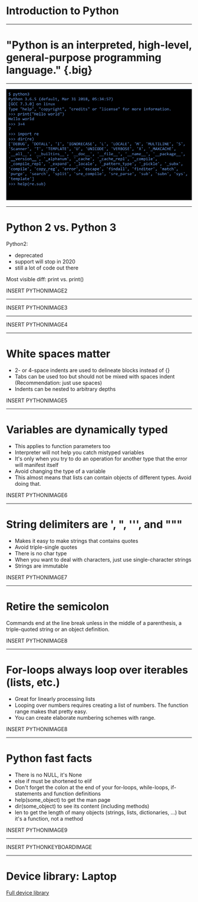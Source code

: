 # Introduction to Python

---

# "Python is an interpreted, high-level, general-purpose programming language." {.big}

<!--
Source: Wikipedia
-->

---

![](res/introtopython1.png)

<!--
Interpreted means portability, ease of use (no compiling) and that the code can be run interactively (as illustrated above). 

High-level means closer to human languages and further from machine languages

General-purpose because it can be used for anything from creating web apps (YouTube), to small scripts (automatically renaming photos based on data from the camera) and many, many things in between including a lot of data science

One of the powers of Python is that it has many built-in libraries and many more third-party libraries to give it specialized abilities. We'll explore many of these specialized libraries over the course of this program. 
-->

---

# Python 2 vs. Python 3

Python2:
* deprecated
* support will stop in 2020
* still a lot of code out there

Most visible diff: print vs. print()

INSERT PYTHONIMAGE2

<!--
There are multiple versions of Python in the world. 1.x is long gone. 2.x is deprecated and support will soon stop but there's still a lot of code and code samples out there that use it. 

We'll be focusing on Python3 since that's the modern version and how all new code should be written. 

Here are some ways to tell the difference.

When looking at Python reference docs, look for the version number in the URL.
-->

---

INSERT PYTHONIMAGE3

<!--
When using StackOverflow (or other online resources), look for python-3.x tag and parenthesis around values to be printed.

Besides print, the other differences between python2 and python3 are unlikely to come up in the context of this course. 
-->

---

INSERT PYTHONIMAGE4

<!--
There are multiple ways to run python.
You can open the interactive interpreter and type arbitrary code
You can run a python file and all the code inside will get executed
You can run cell fulls of Python code in a notebook environment like CoLab
If you're in a notebook, you can run all the cells in order (recommended) but you can also choose to run individual cells which might lead to unexpected results. 
-->

---

# White spaces matter

* 2- or 4-space indents are used to delineate blocks instead of {}
* Tabs can be used too but should not be mixed with spaces indent (Recommendation: just use spaces)
* Indents can be nested to arbitrary depths

INSERT PYTHONIMAGE5

<!--
In practice, the indents makes it hard to have long functions with many levels of nesting. That's actually a good thing, use decomposition (breaking code into smaller functions) instead. 
-->

---

# Variables are dynamically typed

* This applies to function parameters too
* Interpreter will not help you catch mistyped variables
* It's only when you try to do an operation for another type that the error will manifest itself
* Avoid changing the type of a variable
* This almost means that lists can contain objects of different types. Avoid doing that.

INSERT PYTHONIMAGE6

---

# String delimiters are ', ", ''', and """

* Makes it easy to make strings that contains quotes
* Avoid triple-single quotes
* There is no char type
* When you want to deal with characters, just use single-character strings
* Strings are immutable

INSERT PYTHONIMAGE7

---

# Retire the semicolon

Commands end at the line break unless in the middle of a parenthesis, a triple-quoted string or an object definition.

INSERT PYTHONIMAGE8

---

# For-loops always loop over iterables (lists, etc.)

* Great for linearly processing lists
* Looping over numbers requires creating a list of numbers. The function range makes that pretty easy.
* You can create elaborate numbering schemes with range. 

INSERT PYTHONIMAGE8

---

# Python fast facts

* There is no NULL, it's None
* else if must be shortened to elif
* Don't forget the colon at the end of your for-loops, while-loops, if-statements and function definitions
* help(some_object) to get the man page
* dir(some_object) to see its content (including methods)
* len to get the length of many objects (strings, lists, dictionaries, …) but it's a function, not a method

INSERT PYTHONIMAGE9

---

INSERT PYTHONKEYBOARDIMAGE

<!--
Enough talking, let's get to doing!
-->

---

# Device library: Laptop

[Full device library](https://standards.google/downloads/)
